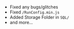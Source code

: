 * Fixed any bugs/glitches
* Fixed `/RunConfig.min.js`
* Added Storage Folder in `SQL/`
* and more...
